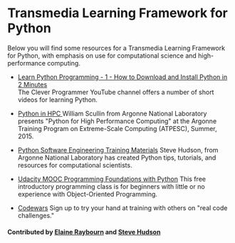# Transmedia Learning Framework for Python

Below you will find some resources for a Transmedia Learning Framework for Python, with emphasis on use for computational science and high-performance computing. 

- [Learn Python Programming - 1 - How to Download and Install Python in 2 Minutes](https://www.youtube.com/watch?v=wp15jyylSEQ)  
The Clever Programmer YouTube channel offers a number of short videos for learning Python.

- [Python in HPC ](https://www.youtube.com/watch?v=14rbhkrRxUs)
William Scullin from Argonne National Laboratory presents "Python for High Performance Computing" at the Argonne Training Program on Extreme-Scale Computing (ATPESC), Summer, 2015.

- [Python Software Engineering Training Materials](https://betterscientificsoftware.github.io/python-for-hpc/)
Steve Hudson, from Argonne National Laboratory has created Python tips, tutorials, and resources for computational scientists. 

- [Udacity MOOC Programming Foundations with Python](https://www.udacity.com/course/programming-foundations-with-python--ud036)
This free introductory programming class is for beginners with little or no experience with Object-Oriented Programming.

- [Codewars](https://www.codewars.com/)
Sign up to try your hand at training with others on "real code challenges." 

#### Contributed by [Elaine Raybourn](https://github.com/elaineraybourn "Elaine Raybourn Github Profile") and [Steve Hudson](https://github.com/shuds13 "Steve Hudson Github Profile")

<!---
Publish: yes
Categories: skills, development
Topics: online learning, software engineering
Tags: bssw-article
Level: 2
Prerequisites: defaults
Aggregate: subresource
--->
